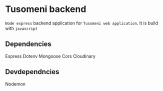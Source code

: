 # Tusomeni backend

`Node express` backend application for `Tusomeni web application`. It is build with `javascript`

## Dependencies
Express
Dotenv
Mongoose
Cors
Cloudinary

## Devdependncies
Nodemon
